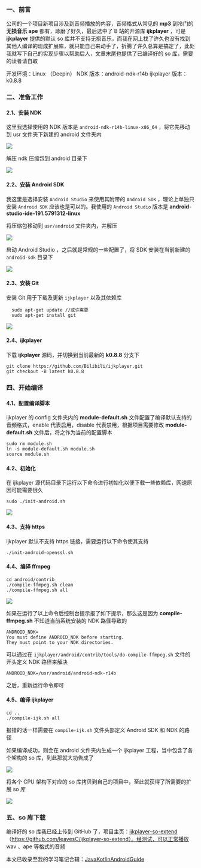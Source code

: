### 一、前言

公司的一个项目新项目涉及到音频播放的内容，音频格式从常见的 **mp3** 到冷门的**无损音乐 ape** 都有，琢磨了好久，最后选中了 B 站的开源库 **ijkplayer** ，可是 **ijkplayer** 提供的默认 so 库并不支持无损音乐，而我在网上找了许久也没有找到其他人编译的现成扩展库，就只能自己来动手了，折腾了许久总算是搞定了，此处我就写下自己的实现步骤以帮助后人，文章末尾也提供了已编译好的 so 库，需要的读者请自取

开发环境：Linux （Deepin）
NDK 版本：android-ndk-r14b
ijkplayer 版本：k0.8.8

### 二、准备工作

#### 2.1、安装 NDK

这里我选择使用的 NDK 版本是 `android-ndk-r14b-linux-x86_64` ，将它先移动到 usr 文件夹下新建的 android 文件夹内

![](https://upload-images.jianshu.io/upload_images/2552605-2a0dc0ab92fe6ffd.jpg?imageMogr2/auto-orient/strip%7CimageView2/2/w/1240)

解压 ndk 压缩包到 android 目录下

![](https://upload-images.jianshu.io/upload_images/2552605-de4a1689b2800d5f.jpg?imageMogr2/auto-orient/strip%7CimageView2/2/w/1240)

#### 2.2、安装 Android SDK

我这里是选择安装 `Android Studio` 来使用其附带的 `Android SDK` ，理论上单独只安装  `Android SDK` 应该也是可以的。我使用的 `Android Studio` 版本是 **android-studio-ide-191.5791312-linux** 

将压缩包移动到 `usr/android` 文件夹内，并解压

![](https://upload-images.jianshu.io/upload_images/2552605-dd9e39d30a14c303.png?imageMogr2/auto-orient/strip%7CimageView2/2/w/1240)

启动 Android Studio ，之后就是常规的一些配置了，将 SDK 安装在当前新建的 `android-sdk` 目录下

![](https://upload-images.jianshu.io/upload_images/2552605-025bdfc4f7cca23f.png?imageMogr2/auto-orient/strip%7CimageView2/2/w/1240)

#### 2.3、安装 Git

安装 Git 用于下载及更新 `ijkplayer` 以及其依赖库

```shell
  sudo apt-get update //或许需要
  sudo apt-get install git
```

![](https://upload-images.jianshu.io/upload_images/2552605-4ee553a58096ab4e.png?imageMogr2/auto-orient/strip%7CimageView2/2/w/1240)

#### 2.4、ijkplayer 

下载 **ijkplayer** 源码，并切换到当前最新的 **k0.8.8** 分支下

```shell
git clone https://github.com/Bilibili/ijkplayer.git
git checkout -B latest k0.8.8
```

### 四、开始编译

#### 4.1、配置编译脚本

ijkplayer 的 config 文件夹内的 **module-default.sh** 文件配置了编译默认支持的音频格式，enable 代表启用，disable 代表禁用，根据项目需要修改 **module-default.sh** 文件后，将之作为当前的配置脚本

```
sudo rm module.sh
ln -s module-default.sh module.sh
source module.sh
```

#### 4.2、初始化

在 ijkplayer 源代码目录下运行以下命令进行初始化以便下载一些依赖库，网速原因可能需要很久

```shell
sudo ./init-android.sh
```

![](https://upload-images.jianshu.io/upload_images/2552605-7e0c01548dc98432.png?imageMogr2/auto-orient/strip%7CimageView2/2/w/1240)

#### 4.3、支持 https

ijkplayer 默认不支持 https 链接，需要运行以下命令使其支持

```shell
./init-android-openssl.sh
```

#### 4.4、编译 ffmpeg

```shell
cd android/contrib
./compile-ffmpeg.sh clean
./compile-ffmpeg.sh all
```

![](https://upload-images.jianshu.io/upload_images/2552605-628e45d314578ce2.png?imageMogr2/auto-orient/strip%7CimageView2/2/w/1240)

如果在运行了以上命令后控制台提示报了如下提示，那么这是因为 **compile-ffmpeg.sh** 不知道当前系统安装的 NDK 路径导致的

```shell
ANDROID_NDK=
You must define ANDROID_NDK before starting.
They must point to your NDK directories.
```

可以通过在 `ijkplayer/android/contrib/tools/do-compile-ffmpeg.sh` 文件的开头定义 NDK 路径来解决

```shell
ANDROID_NDK=/usr/android/android-ndk-r14b
```

之后，重新运行命令即可

#### 4.5、编译 ijkplayer

```shell
cd ..
./compile-ijk.sh all
```

报错的话一样需要在 `compile-ijk.sh` 文件头部定义 Android SDK 和 NDK 的路径

如果编译成功，则会在 android 文件夹内生成一个 ijkplayer 工程，当中包含了各个架构的 so 库，到此那就大功告成了

![](https://upload-images.jianshu.io/upload_images/2552605-d5705a1e42a8b124.png?imageMogr2/auto-orient/strip%7CimageView2/2/w/1240)

将各个 CPU 架构下对应的 so 库拷贝到自己的项目中，至此就获得了所需要的扩展 so 库

![](https://upload-images.jianshu.io/upload_images/2552605-10cfdaa2fd1954b6.png?imageMogr2/auto-orient/strip%7CimageView2/2/w/1240)

### 五、so 库下载

编译好的 so 库我已经上传到 GitHub 了，项目主页：[ijkplayer-so-extend](https://github.com/leavesC/ijkplayer-so-extend) （https://github.com/leavesC/ijkplayer-so-extend）。经测试，可以正常播放 wav 、ape 等格式的音频

本文已收录至我的学习笔记合辑：[JavaKotlinAndroidGuide](https://github.com/leavesC/JavaKotlinAndroidGuide)